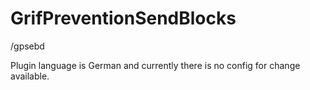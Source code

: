 # GrifPreventionSendBlocks

/gpsebd <palyer> <amount>

Plugin language is German and currently there is no config for change available.
